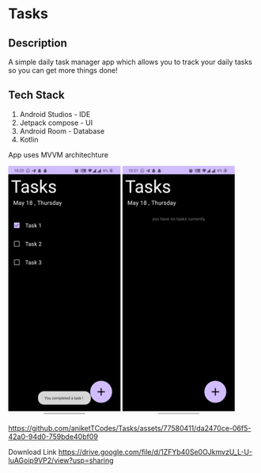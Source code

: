 # Tasks

## Description
A simple daily task manager app which allows you to track your daily tasks so you can get more things done!

## Tech Stack 
1. Android Studios - IDE
2. Jetpack compose - UI
3. Android Room - Database
4. Kotlin 

App uses MVVM architechture 


 <img src="https://github.com/aniketTCodes/Tasks/blob/main/Gallery/Screenshot_20230518-222216.jpg" width="45%"
height="45%">
 <img src="https://github.com/aniketTCodes/Tasks/blob/main/Gallery/Screenshot_20230518-222150.jpg" width="45%"
height="45%">





https://github.com/aniketTCodes/Tasks/assets/77580411/da2470ce-06f5-42a0-94d0-759bde40bf09





Download Link
https://drive.google.com/file/d/1ZFYb40Se0OJkmvzU_L-U-luAGoip9VP2/view?usp=sharing
